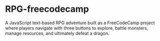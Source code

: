 # RPG-freecodecamp
A JavaScript text-based RPG adventure built as a FreeCodeCamp project where players navigate with three buttons to explore, battle monsters, manage resources, and ultimately defeat a dragon.

